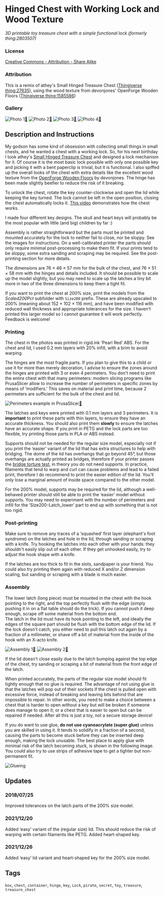 # Hinged Chest with Working Lock and Wood Texture
*3D printable toy treasure chest with a simple functional lock (formerly thing:2803507)*

### License
[Creative Commons - Attribution - Share Alike](https://creativecommons.org/licenses/by-sa/3.0/)

### Attribution
This is a remix of athey's Small Hinged Treasure Chest ([Thingiverse thing:27635](https://www.thingiverse.com/thing:27635)), using the wood texture from devonjones' OpenForge Wooden Floors ([Thingiverse thing:1585586](https://www.thingiverse.com/thing:1585586))

### Gallery

![Photo 1](thumbs/chest1.jpg)[🔎](images/chest1.jpg) ![Photo 2](thumbs/chest2.jpg)[🔎](images/chest2.jpg) ![Photo 3](thumbs/chest3.jpg)[🔎](images/chest3.jpg) ![Photo 4](thumbs/chest4.jpg)[🔎](images/chest4.jpg)


## Description and Instructions

My godson has some kind of obsession with collecting small things in small chests, and he wanted a chest with a working lock. So, for his next birthday I took athey's [Small Hinged Treasure Chest](https://www.thingiverse.com/thing:27635) and designed a lock mechanism for it. Of course it is the most basic lock possible with only one possible key and picking it with a bent paperclip is trivial, but it is functional.
I also spiffed up the overall looks of the chest with extra details like the excellent wood texture from the [OpenForge Wooden Floors](https://www.thingiverse.com/thing:1585586) by devonjones.
The hinge has been made slightly beefier to reduce the risk of it breaking.

To unlock the chest, rotate the key counter-clockwise and open the lid while keeping the key turned. The lock cannot be left in the open position, closing the chest automatically locks it. [This video](https://youtu.be/TNOXzw1voPk) demonstrates how the chest works.

I made four different key designs. The skull and heart keys will probably be the most popular with little (and big) children by far :)

Assembly is rather straightforward but the parts must be printed and mounted accurately for the lock to neither fail to close, nor be sloppy. See the images for instructions. On a well-calibrated printer the parts should only require minimal post-processing to make them fit. If your prints tend to be sloppy, some extra sanding and scraping may be required. See the post-printing section for more details.

The dimensions are 76 × 46 × 57 mm for the bulk of the chest, and 76 × 51 × 58 mm with the hinges and details included. It should be possible to scale up the model slightly, but you may need to scale up the latches a tiny bit more in two of the three dimensions to keep them a tight fit.

If you want to print the chest at 200% size, print the models from the *Scaled200Pct* subfolder with `Size200` prefix. These are already upscaled to 200% (meaning about 152 × 102 × 116 mm), and have been modified with reduced wall thickness and appropriate tolerances for the size. I haven't printed this larger model so I cannot guarantee it will work perfectly. Feedback is welcome!


### Printing

The chest in the photos was printed in rigid.ink ‘Pearl Red’ ABS. For the chest and lid, I used 0.2 mm layers with 20% infill, with a brim to avoid warping.

The hinges are the most fragile parts. If you plan to give this to a child or use it for more than merely decoration, I advise to ensure the zones around the hinges are printed with 3 or even 4 perimeters. You don't need to print the entire chest with that many perimeters: modern slicing programs like PrusaSlicer allow to increase the number of perimeters in specific zones by means of ‘modifiers.’ This saves on material and print time, because 2 perimeters are sufficient for the bulk of the chest and lid.

![Perimeters example in PrusaSlicer](thumbs/Perimeters.png)[🔎](images/Perimeters.png)

The latches and keys were printed with 0.1 mm layers and 3 perimeters. It is **important** to print these parts with thin layers, to ensure they have an accurate thickness. You should also print them **slowly** to ensure the latches have an accurate shape. If you print in PETG and the lock parts are too flexible, try printing those parts in PLA or ABS instead.

Supports should not be needed for the regular size model, especially not if you print the ‘easier’ variant of the lid that has extra structures to help with bridging. The dome of the lid has overhangs that go beyond 45°, but those overhangs are actually printed as bridges, therefore if your printer passes the [bridge torture test](https://www.thingiverse.com/thing:12925), in theory you do not need supports. In practice, filaments that tend to warp and curl can cause problems and lead to a failed print, therefore I do recommend to print the easier edition of the lid. You'll only lose a marginal amount of inside space compared to the other model.

For the 200% model, supports may be required for the lid, although a well-behaved printer should still be able to print the ‘easier’ model without supports. You may need to experiment with the number of perimeters and infill for the ‘Size200-Latch_lower’ part to end up with something that is not too rigid.


### Post-printing

Make sure to remove any traces of a ‘squashed’ first layer (elephant's foot syndrome) on the latches and hole in the lid, through sanding or scraping with a knife. Try hooking the latches into each other with your hands: they shouldn't easily slip out of each other. If they get unhooked easily, try to adjust the hook shape with a knife.

If the latches are too thick to fit in the slots, sandpaper is your friend. You could also try printing them again with reduced X and/or Z dimension scaling, but sanding or scraping with a blade is much easier.

### Assembly

The lower latch (long piece) must be mounted in the chest with the hook pointing to the right, and the top perfectly flush with the edge (simply pushing it in on a flat table should do the trick). If you cannot push it deep enough, scrape off some material from the bottom end.<br>
The latch in the lid must have its hook pointing to the left, and ideally the edges of the square part should be flush with the bottom edge of the lid. If the lock doesn't catch, you either need to pull this latch out again by a fraction of a millimeter, or shave off a bit of material from the inside of the hook with an X-acto knife.

![Assembly 1](thumbs/Assembly.png)[🔎](images/Assembly.jpg) ![Assembly 2](thumbs/Assembled.png)[🔎](images/Assembled.jpg)

If the lid doesn't close easily due to the latch bumping against the top edge of the chest, try sanding or scraping a bit of material from the front edge of the latch.

When printed accurately, the parts of the regular size model should fit tightly enough that no glue is required. The advantage of not using glue is that the latches will pop out of their sockets if the chest is pulled open with excessive force, instead of breaking and leaving bits behind that are impossible to repair. In other words, you need to make a choice between a chest that is harder to open without a key but will be broken if someone does manage to open it; or a chest that is easier to open but can be repaired if needed. After all this is just a toy, not a secure storage device!

If you do want to use glue, **do not use cyanoacrylate (super glue)** unless you are skilled in using it. It tends to solidify in a fraction of a second, causing the parts to become stuck before they can be inserted deep enough, making the lock unusable. The best place to apply glue with minimal risk of the latch becoming stuck, is shown in the following image. You could also try to use strips of adhesive tape to get a tighter but non-permanent fit.

![Glueing](images/glue.png)


## Updates

### 2018/07/25
Improved tolerances on the latch parts of the 200% size model.

### 2021/12/20
Added ‘easy’ variant of the (regular size) lid. This should reduce the risk of warping with certain filaments like PETG.
Added heart-shaped key.

### 2021/12/26
Added ‘easy’ lid variant and heart-shaped key for the 200% size model.


## Tags
`box`, `chest`, `container`, `hinge`, `key`, `Lock`, `pirate`, `secret`, `toy`, `treasure`, `treasure_chest`
